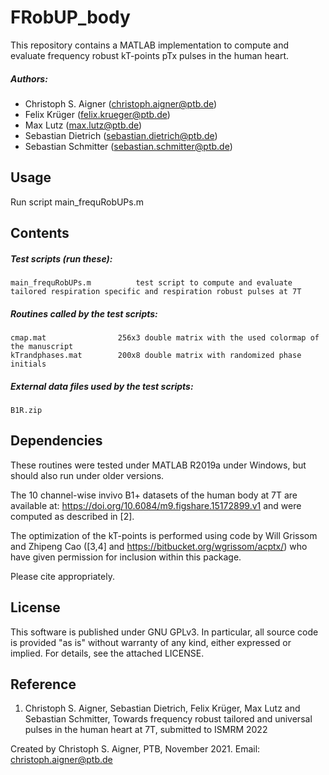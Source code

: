 # FRobUP_body
This repository contains a MATLAB implementation to compute and evaluate frequency robust kT-points pTx pulses in the human heart.

##### Authors:
- Christoph S. Aigner  (<christoph.aigner@ptb.de>)
- Felix Krüger  (<felix.krueger@ptb.de>)
- Max Lutz  (<max.lutz@ptb.de>)
- Sebastian Dietrich   (<sebastian.dietrich@ptb.de>)
- Sebastian Schmitter  (<sebastian.schmitter@ptb.de>)

Usage
--------

Run script main_frequRobUPs.m


Contents
--------

##### Test scripts (run these):
    main_frequRobUPs.m          test script to compute and evaluate tailored respiration specific and respiration robust pulses at 7T

##### Routines called by the test scripts:
    cmap.mat                256x3 double matrix with the used colormap of the manuscript
    kTrandphases.mat        200x8 double matrix with randomized phase initials
    
##### External data files used by the test scripts:
    B1R.zip          

Dependencies
------------
These routines were tested under MATLAB R2019a under Windows, but should also run under older versions.

The 10 channel-wise invivo B1+ datasets of the human body at 7T are available at: https://doi.org/10.6084/m9.figshare.15172899.v1 and were computed as described in [2].

The optimization of the kT-points is performed using code by Will Grissom and Zhipeng Cao ([3,4] and https://bitbucket.org/wgrissom/acptx/) who have given permission for inclusion within this package. 

Please cite appropriately.

License
-------

This software is published under GNU GPLv3. 
In particular, all source code is provided "as is" without warranty of any kind, either expressed or implied. 
For details, see the attached LICENSE.

Reference
---------

1) Christoph S. Aigner, Sebastian Dietrich, Felix Krüger, Max Lutz and Sebastian Schmitter, Towards frequency robust tailored and universal pulses in the human heart at 7T, submitted to ISMRM 2022

Created by Christoph S. Aigner, PTB, November 2021.
Email: christoph.aigner@ptb.de
